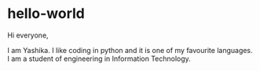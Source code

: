 # hello-world
Hi everyone,

I am Yashika. I like coding in python and it is one of my favourite languages. I am a student of engineering in Information Technology.
